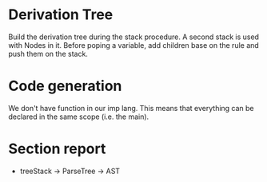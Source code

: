 # Derivation Tree

Build the derivation tree during the stack procedure. A second
stack is used with Nodes in it. Before poping a variable, 
add children base on the rule and push them on the stack.

# Code generation

We don't have function in our imp lang. This means that everything
can be declared in the same scope (i.e. the main).

# Section report

* treeStack -> ParseTree -> AST